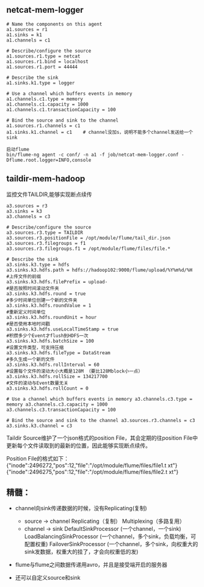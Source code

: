 ## netcat-mem-logger

```
# Name the components on this agent
a1.sources = r1
a1.sinks = k1
a1.channels = c1

# Describe/configure the source
a1.sources.r1.type = netcat
a1.sources.r1.bind = localhost
a1.sources.r1.port = 44444

# Describe the sink
a1.sinks.k1.type = logger

# Use a channel which buffers events in memory
a1.channels.c1.type = memory
a1.channels.c1.capacity = 1000
a1.channels.c1.transactionCapacity = 100

# Bind the source and sink to the channel
a1.sources.r1.channels = c1
a1.sinks.k1.channel = c1    # channel没加s，说明不能多个channel发送给一个sink
```

```
启动flume
bin/flume-ng agent -c conf/ -n a1 -f job/netcat-mem-logger.conf -Dflume.root.logger=INFO,console
```




## taildir-mem-hadoop
监控文件TAILDIR,能够实现断点续传

```
a3.sources = r3 
a3.sinks = k3 
a3.channels = c3 
 
# Describe/configure the source 
a3.sources.r3.type = TAILDIR 
a3.sources.r3.positionFile = /opt/module/flume/tail_dir.json a3.sources.r3.filegroups = f1 
a3.sources.r3.filegroups.f1 = /opt/module/flume/files/file.*  

# Describe the sink 
a3.sinks.k3.type = hdfs 
a3.sinks.k3.hdfs.path = hdfs://hadoop102:9000/flume/upload/%Y%m%d/%H 
#上传文件的前缀 
a3.sinks.k3.hdfs.filePrefix = upload- 
#是否按照时间滚动文件夹 
a3.sinks.k3.hdfs.round = true 
#多少时间单位创建一个新的文件夹 
a3.sinks.k3.hdfs.roundValue = 1 
#重新定义时间单位 
a3.sinks.k3.hdfs.roundUnit = hour 
#是否使用本地时间戳 
a3.sinks.k3.hdfs.useLocalTimeStamp = true 
#积攒多少个Event才flush到HDFS一次 
a3.sinks.k3.hdfs.batchSize = 100 
#设置文件类型，可支持压缩 
a3.sinks.k3.hdfs.fileType = DataStream 
#多久生成一个新的文件 
a3.sinks.k3.hdfs.rollInterval = 60 
#设置每个文件的滚动大小大概是128M （要比128Mblock小一点）
a3.sinks.k3.hdfs.rollSize = 134217700 
#文件的滚动与Event数量无关 
a3.sinks.k3.hdfs.rollCount = 0 
 
# Use a channel which buffers events in memory a3.channels.c3.type = memory a3.channels.c3.capacity = 1000 
a3.channels.c3.transactionCapacity = 100 
 
# Bind the source and sink to the channel a3.sources.r3.channels = c3 a3.sinks.k3.channel = c3
```

 Taildir Source维护了一个json格式的position File，其会定期的往position File中更新每个文件读取到的最新的位置，因此能够实现断点续传。

Position File的格式如下： 
{"inode":2496272,"pos":12,"file":"/opt/module/flume/files/file1.t xt"} 
{"inode":2496275,"pos":12,"file":"/opt/module/flume/files/file2.t xt"} 



## 精髓：

+ channel向sink传递数据的时候，没有Replicating(复制)
  - source -> channel 
    Replicating（复制）
    Multiplexing（多路复用）
  - channel -> sink
    DefaultSinkProcessor (一个channel，一个sink)
    LoadBalancingSinkProcessor (一个channel，多个sink，负载均衡，可配置权重)
    FailoverSinkProcessor  (一个channel，多个sink，向权重大的sink发数据，权重大的挂了，才会向权重低的发)

+ flume与flume之间数据传递用avro，并且是接受端开启的服务器

+ 还可以自定义source和sink